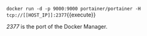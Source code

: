 
`docker run -d -p 9000:9000 portainer/portainer -H tcp://[[HOST_IP]]:2377`{{execute}}

_2377_ is the port of the Docker Manager.
